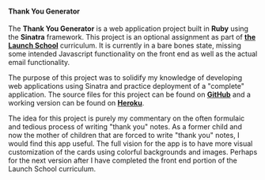 #### Thank You Generator



The **Thank You Generator** is a web application project built in **Ruby** using the **Sinatra** framework.  This project is an optional assignment as part of **[the Launch School](https://launchschool.com/)** curriculum.   It is currently in a bare bones state, missing some intended Javascript functionality on the front end as well as the actual email functionality.

The purpose of this project was to solidify my knowledge of developing web applications using Sinatra and practice deployment of a "complete" application.  The source files for this project can be found on **[GitHub](https://github.com/doreymiller/thankyou_generator)** and a working version can be found on **[Heroku](https://thankyou-generator.herokuapp.com/)**.  

The idea for this project is purely my commentary on the often formulaic and tedious process of writing "thank you" notes.  As a former child and now the mother of children that are forced to write "thank you" notes, I would find this app useful.  The full vision for the app is to have more visual customization of the cards using colorful backgrounds and images.  Perhaps for the next version after I have completed the front end portion of the Launch School curriculum.